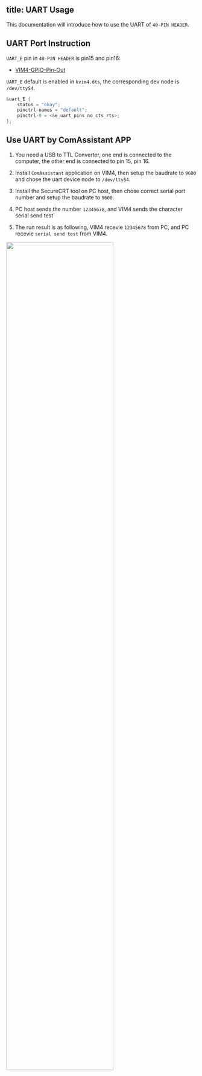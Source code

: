 title: UART Usage
---

This documentation will introduce how to use the UART of `40-PIN HEADER`.

## UART Port Instruction

`UART_E` pin in `40-PIN HEADER` is pin15 and pin16:

* [VIM4-GPIO-Pin-Out](/android/zh-cn/vim4/Interfaces#GPIO-Pinout)

`UART_E` default is enabled in `kvim4.dts`, the corresponding dev node is `/dev/ttyS4`.

```c
&uart_E {
	status = "okay";
	pinctrl-names = "default";
	pinctrl-0 = <&e_uart_pins_no_cts_rts>;
};
```

## Use UART by ComAssistant APP

1. You need a USB to TTL Converter, one end is connected to the computer, the other end is connected to pin 15, pin 16.

2. Install `ComAssistant` application on VIM4, then setup the baudrate to `9600` and chose the uart device node to `/dev/ttyS4`.

3. Install the SecureCRT tool on PC host, then chose correct serial port number and setup the baudrate to `9600`.

4. PC host sends the number `12345678`, and VIM4 sends the character serial send test`

5. The run result is as following, VIM4 recevie `12345678` from PC, and PC recevie `serial send test` from VIM4.

<img src="/android/images/vim4/serial_send_rec.png" width="75%" height="75%">

